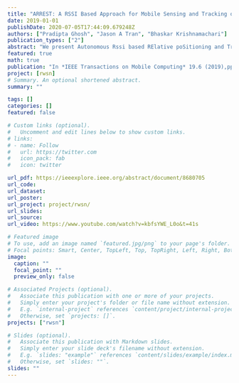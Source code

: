 ```yaml
---
title: "ARREST: A RSSI Based Approach for Mobile Sensing and Tracking of a Moving Object"
date: 2019-01-01
publishDate: 2020-07-05T17:44:09.679248Z
authors: ["Pradipta Ghosh", "Jason A Tran", "Bhaskar Krishnamachari"]
publication_types: ["2"]
abstract: "We present Autonomous Rssi based RElative poSitioning and Tracking (ARREST), a new robotic sensing system for tracking and following a moving, RF-emitting object, which we refer to as the Leader, solely based on signal strength information. Our proposed tracking agent, which we refer to as the TrackBot, uses a single rotating, off-the-shelf, directional antenna, novel angle and relative speed estimation algorithms, and Kalman filtering to continually estimate the relative position of the Leader with decimeter level accuracy (which is comparable to a state-of-the-art multiple access point based RF-localization system) and the relative speed of the Leader with accuracy on the order of 1 m/s. The TrackBot feeds the relative position and speed estimates into a Linear Quadratic Gaussian (LQG) controller to generate a set of control outputs to control the orientation and the movement of the TrackBot. We perform an extensive set of real world experiments with a full-fledged prototype to demonstrate that the TrackBot is able to stay within 5m of the Leader with: (1) more than 99% probability in line of sight scenarios, and (2) more than 75% probability in no line of sight scenarios, when it moves 1.8X faster than the Leader"
featured: true
math: true
publication: "In *IEEE Transactions on Mobile Computing* 19.6 (2019),pp. 1260–1273"
project: [rwsn]
# Summary. An optional shortened abstract.
summary: ""

tags: []
categories: []
featured: false

# Custom links (optional).
#   Uncomment and edit lines below to show custom links.
# links:
# - name: Follow
#   url: https://twitter.com
#   icon_pack: fab
#   icon: twitter

url_pdf: https://ieeexplore.ieee.org/abstract/document/8680705
url_code:
url_dataset:
url_poster:
url_project: project/rwsn/
url_slides:
url_source:
url_video: https://www.youtube.com/watch?v=kbfsYWE_L0o&t=41s

# Featured image
# To use, add an image named `featured.jpg/png` to your page's folder. 
# Focal points: Smart, Center, TopLeft, Top, TopRight, Left, Right, BottomLeft, Bottom, BottomRight.
image:
  caption: ""
  focal_point: ""
  preview_only: false

# Associated Projects (optional).
#   Associate this publication with one or more of your projects.
#   Simply enter your project's folder or file name without extension.
#   E.g. `internal-project` references `content/project/internal-project/index.md`.
#   Otherwise, set `projects: []`.
projects: ["rwsn"]

# Slides (optional).
#   Associate this publication with Markdown slides.
#   Simply enter your slide deck's filename without extension.
#   E.g. `slides: "example"` references `content/slides/example/index.md`.
#   Otherwise, set `slides: ""`.
slides: ""
---
```

